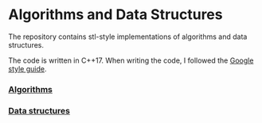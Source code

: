 # Algorithms and Data Structures

The repository contains stl-style implementations of algorithms and data structures.

The code is written in C++17. When writing the code, I followed
the [Google style guide](https://google.github.io/styleguide/cppguide.html).

### [Algorithms](algorithms/README.md)

### [Data structures](data_structures/README.md)
